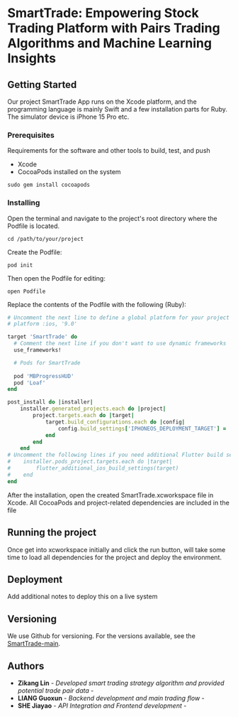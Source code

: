 # SmartTrade: Empowering Stock Trading Platform with Pairs Trading Algorithms and Machine Learning Insights

## Getting Started

Our project SmartTrade App runs on the Xcode platform, and the programming language is mainly Swift and a few installation parts for Ruby. The simulator device is iPhone 15 Pro etc.  

### Prerequisites

Requirements for the software and other tools to build, test, and push 
- Xcode
- CocoaPods installed on the system
```
sudo gem install cocoapods
```

### Installing

Open the terminal and navigate to the project's root directory where the Podfile is located.
```
cd /path/to/your/project
```
Create the Podfile:
```
pod init
```
Then open the Podfile for editing:
```
open Podfile
```
Replace the contents of the Podfile with the following (Ruby):

```ruby
# Uncomment the next line to define a global platform for your project
# platform :ios, '9.0'

target 'SmartTrade' do
  # Comment the next line if you don't want to use dynamic frameworks
  use_frameworks!

  # Pods for SmartTrade
  
  pod 'MBProgressHUD'
  pod 'Loaf'
end

post_install do |installer|
    installer.generated_projects.each do |project|
        project.targets.each do |target|
            target.build_configurations.each do |config|
                config.build_settings['IPHONEOS_DEPLOYMENT_TARGET'] = '13.0'
            end
        end
    end
# Uncomment the following lines if you need additional Flutter build settings
#    installer.pods_project.targets.each do |target|
#        flutter_additional_ios_build_settings(target)
#    end
end
```

After the installation, open the created SmartTrade.xcworkspace file in Xcode. All CocoaPods and project-related dependencies are included in the file

## Running the project

Once get into xcworkspace initially and click the run button, will take some time to load all dependencies for the project and deploy the environment.

## Deployment

Add additional notes to deploy this on a live system

## Versioning

We use Github for versioning. For the versions
available, see the [SmartTrade-main](https://github.com/garysheh/SmartTrade-main.git).

## Authors

  - **Zikang Lin** - *Developed smart trading strategy algorithm and provided potential trade pair data* -
  - **LIANG Guoxun** - *Backend development and main trading flow* -
  - **SHE Jiayao** - *API Integration and Frontend development* -


